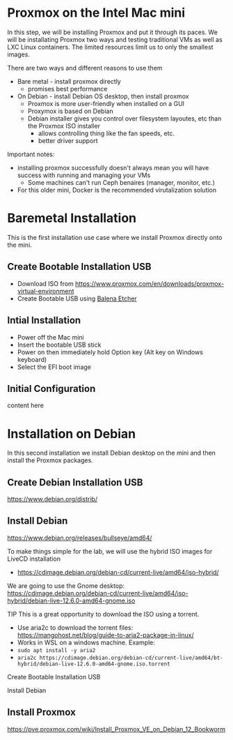 # Proxmox on the Intel Mac mini
In this step, we will be installing Proxmox and put it through its paces. We will be installating Proxmox two ways and testing traditional VMs as well as LXC Linux containers. The limited resources limit us to only the smallest images.

There are two ways and different reasons to use them
- Bare metal - install proxmox directly
  - promises best performance
- On Debian - install Debian OS desktop, then install proxmox
  - Proxmox is more user-friendly when installed on a GUI
  - Proxymox is based on Debian
  - Debian installer gives you control over filesystem layoutes, etc than the Proxmox ISO installer
    - allows controlling thing like the fan speeds, etc.
    - better driver support

Important notes:
- installing proxmox successfully doesn't always mean you will have success with running and managing your VMs
  - Some machines can't run Ceph benaires (manager, monitor, etc.)
- For this older mini, Docker is the recommended virutalization solution

# Baremetal Installation
This is the first installation use case where we install Proxmox directly onto the mini.

## Create Bootable Installation USB
- Download ISO from https://www.proxmox.com/en/downloads/proxmox-virtual-environment
- Create Bootable USB using [Balena Etcher](https://etcher.balena.io/)

## Intial Installation
- Power off the Mac mini
- Insert the bootable USB stick
- Power on then immediately hold Option key (Alt key on Windows keyboard)
- Select the EFI boot image

## Initial Configuration
content here

# Installation on Debian
In this second installation we install Debian desktop on the mini and then install the Proxmox packages.
## Create Debian Installation USB

https://www.debian.org/distrib/

## Install Debian
https://www.debian.org/releases/bullseye/amd64/

To make things simple for the lab, we will use the hybrid ISO images for LiveCD installation
- https://cdimage.debian.org/debian-cd/current-live/amd64/iso-hybrid/

We are going to use the Gnome desktop: https://cdimage.debian.org/debian-cd/current-live/amd64/iso-hybrid/debian-live-12.6.0-amd64-gnome.iso

TIP This is a great opportunity to download the ISO using a torrent.
- Use aria2c to download the torrent files: https://mangohost.net/blog/guide-to-aria2-package-in-linux/
- Works in WSL on a windows machine. Example:
- `sudo apt install -y aria2`
- `aria2c https://cdimage.debian.org/debian-cd/current-live/amd64/bt-hybrid/debian-live-12.6.0-amd64-gnome.iso.torrent`

Create Bootable Installation USB

Install Debian
## Install Proxmox
https://pve.proxmox.com/wiki/Install_Proxmox_VE_on_Debian_12_Bookworm
